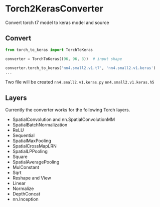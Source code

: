 # Torch2KerasConverter
Convert torch t7 model to keras model and source

## Convert
```python
from torch_to_keras import TorchToKeras

converter = TorchToKeras((96, 96, 3))  # input shape

converter.torch_to_keras('nn4.small2.v1.t7', 'nn4.small2.v1.keras')
...
```
Two file will be created ```nn4.small2.v1.keras.py``` ```nn4.small2.v1.keras.h5```

## Layers
Currently the converter works for the following Torch layers.

* SpatialConvolution and nn.SpatialConvolutionMM
* SpatialBatchNormalization
* ReLU
* Sequential
* SpatialMaxPooling
* SpatialCrossMapLRN
* SpatialLPPooling
* Square
* SpatialAveragePooling
* MulConstant
* Sqrt
* Reshape and View
* Linear
* Normalize
* DepthConcat
* nn.Inception
